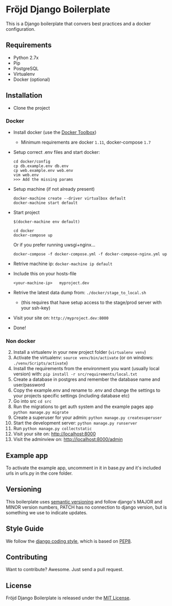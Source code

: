 # Fröjd Django Boilerplate

This is a Django boilerplate that convers best practices and a docker configuration.


## Requirements

- Python 2.7x
- Pip
- PostgreSQL
- Virtualenv
- Docker (optional)


## Installation

- Clone the project

### Docker

- Install docker (use the [Docker Toolbox](https://www.docker.com/products/docker-toolbox))
    - Minimum requirements are docker `1.11`, docker-compose `1.7`
- Setup correct .env files and start docker:

    ```
    cd docker/config
    cp db.example.env db.env
    cp web.example.env web.env
    vim web.env
    >>> Add the missing params
    ```

- Setup machine (if not already present)

    ```
    docker-machine create --driver virtualbox default
    docker-machine start default
    ```

- Start project

    ```
    $(docker-machine env default)

    cd docker
    docker-compose up
    ```

    Or if you prefer running uwsgi+nginx...

    ```
    docker-compose -f docker-compose.yml -f docker-compose-nginx.yml up
    ```


- Retrive machine ip: `docker-machine ip default`
- Include this on your hosts-file

    ```
    <your-machine-ip>   myproject.dev
    ```

- Retrive the latest data dump from: `./docker/stage_to_local.sh`
    - (this requires that have setup access to the stage/prod server with your ssh-key)
- Visit your site on: `http://myproject.dev:8000`
- Done!


### Non docker

2. Install a virtualenv in your new project folder (`virtualenv venv`)
3. Activate the virtualenv: `source venv/bin/activate` (or on windows: `./venv/Scripts/activate`)
4. Install the requirements from the environment you want (usually local version) with: `pip install -r src/requirements/local.txt`
5. Create a database in postgres and remember the database name and user/password
6. Copy the example.env and rename to .env and change the settings to your projects specific settings (including database etc)
7. Go into src `cd src`
8. Run the migrations to get auth system and the example pages app `python manage.py migrate`
9. Create a superuser for your admin: `python manage.py createsuperuser`
10. Start the development server: `python manage.py runserver`
11. Run `python manage.py collectstatic`
12. Visit your site on: [http://localhost:8000](http://localhost:8000)
13. Visit the adminview on: [http://localhost:8000/admin](http://localhost:8000/admin)


## Example app

To activate the example app, uncomment in it in base.py and it's included urls in urls.py in the core folder.


## Versioning

This boilerplate uses [semantic versioning](http://semver.org/) and follow django's MAJOR and MINOR version numbers, PATCH has no connection to django version, but is something we use to indicate updates.


## Style Guide

We follow the [django coding style](https://docs.djangoproject.com/en/1.9/internals/contributing/writing-code/coding-style/), which is based on [PEP8](https://www.python.org/dev/peps/pep-0008).


## Contributing

Want to contribute? Awesome. Just send a pull request.


## License

Fröjd Django Boilerplate is released under the [MIT License](http://www.opensource.org/licenses/MIT).
